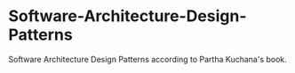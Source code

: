 # Software-Architecture-Design-Patterns
Software Architecture Design Patterns according to Partha Kuchana's book.  
